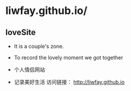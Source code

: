 # liwfay.github.io/
## loveSite
- It is a couple's zone.
- To record the lovely moment we got together

- 个人情侣网站
- 记录美好生活
访问链接：
http://liwfay.github.io
